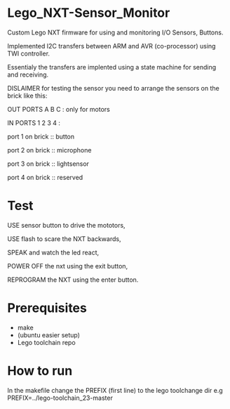 # Lego_NXT-Sensor_Monitor
Custom Lego NXT firmware for using and monitoring I/O Sensors, Buttons.

Implemented I2C transfers between ARM and AVR (co-processor) using TWI controller.

Essentialy the transfers are implented using a state machine for sending and receiving.

DISLAIMER for testing the sensor you need to arrange the sensors on the brick like this:

OUT PORTS A B C : 
only for motors

IN PORTS 1 2 3 4 :

port 1 on brick :: button

port 2 on brick :: microphone

port 3 on brick :: lightsensor

port 4 on brick :: reserved

# Test
USE sensor button to drive the mototors, 

USE flash to scare the NXT backwards,

SPEAK and watch the led react,

POWER OFF the nxt using the exit button,

REPROGRAM the NXT using the enter button.


# Prerequisites
- make
- (ubuntu easier setup)
- Lego toolchain repo

# How to run
In the makefile change the PREFIX (first line) to the lego toolchange dir e.g PREFIX=../lego-toolchain_23-master
